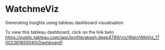 # WatchmeViz

Generating insights using tableau dashboard visualisation

To view this tableau dashboard, click on the link belo
https://public.tableau.com/app/profile/akash.deep4789/viz/WatchMeViz_17002361850040/Dashboard1
